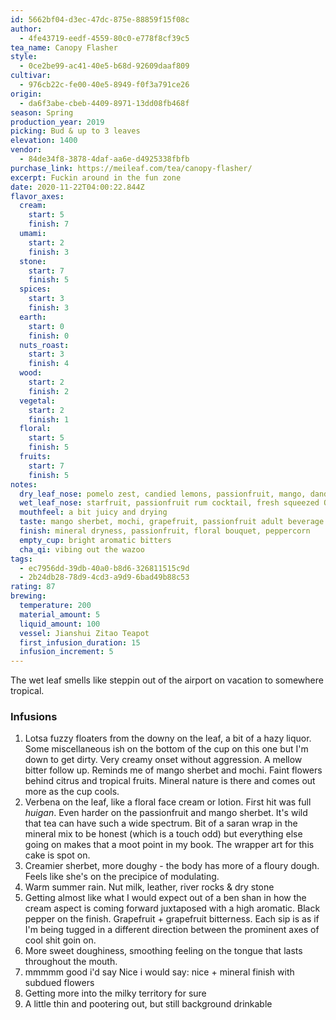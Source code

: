 ```yaml
---
id: 5662bf04-d3ec-47dc-875e-88859f15f08c
author:
  - 4fe43719-eedf-4559-80c0-e778f8cf39c5
tea_name: Canopy Flasher
style:
  - 0ce2be99-ac41-40e5-b68d-92609daaf809
cultivar:
  - 976cb22c-fe00-40e5-8949-f0f3a791ce26
origin:
  - da6f3abe-cbeb-4409-8971-13dd08fb468f
season: Spring
production_year: 2019
picking: Bud & up to 3 leaves
elevation: 1400
vendor:
  - 84de34f8-3878-4daf-aa6e-d4925338fbfb
purchase_link: https://meileaf.com/tea/canopy-flasher/
excerpt: Fuckin around in the fun zone
date: 2020-11-22T04:00:22.844Z
flavor_axes:
  cream:
    start: 5
    finish: 7
  umami:
    start: 2
    finish: 3
  stone:
    start: 7
    finish: 5
  spices:
    start: 3
    finish: 3
  earth:
    start: 0
    finish: 0
  nuts_roast:
    start: 3
    finish: 4
  wood:
    start: 2
    finish: 2
  vegetal:
    start: 2
    finish: 1
  floral:
    start: 5
    finish: 5
  fruits:
    start: 7
    finish: 5
notes:
  dry_leaf_nose: pomelo zest, candied lemons, passionfruit, mango, dandelion
  wet_leaf_nose: starfruit, passionfruit rum cocktail, fresh squeezed OJ
  mouthfeel: a bit juicy and drying
  taste: mango sherbet, mochi, grapefruit, passionfruit adult beverage
  finish: mineral dryness, passionfruit, floral bouquet, peppercorn
  empty_cup: bright aromatic bitters
  cha_qi: vibing out the wazoo
tags:
  - ec7956dd-39db-40a0-b8d6-326811515c9d
  - 2b24db28-78d9-4cd3-a9d9-6bad49b88c53
rating: 87
brewing:
  temperature: 200
  material_amount: 5
  liquid_amount: 100
  vessel: Jianshui Zitao Teapot
  first_infusion_duration: 15
  infusion_increment: 5
---
```

The wet leaf smells like steppin out of the airport on vacation to somewhere tropical.

### Infusions

1. Lotsa fuzzy floaters from the downy on the leaf, a bit of a hazy liquor. Some miscellaneous ish on the bottom of the cup on this one but I'm down to get dirty. Very creamy onset without aggression. A mellow bitter follow up. Reminds me of mango sherbet and mochi. Faint flowers behind citrus and tropical fruits. Mineral nature is there and comes out more as the cup cools.
2. Verbena on the leaf, like a floral face cream or lotion. First hit was full *huigan*. Even harder on the passionfruit and mango sherbet. It's wild that tea can have such a wide spectrum. Bit of a saran wrap in the mineral mix to be honest (which is a touch odd) but everything else going on makes that a moot point in my book. The wrapper art for this cake is spot on.  
3. Creamier sherbet, more doughy - the body has more of a floury dough. Feels like she's on the precipice of modulating.
4. Warm summer rain. Nut milk, leather, river rocks & dry stone
5. Getting almost like what I would expect out of a ben shan in how the cream aspect is coming forward juxtaposed with a high aromatic. Black pepper on the finish. Grapefruit + grapefruit bitterness. Each sip is as if I'm being tugged in a different direction between the prominent axes of cool shit goin on.
6. More sweet doughiness, smoothing feeling on the tongue that lasts throughout the mouth.
7. mmmmm good i'd say Nice    i would say: nice + mineral finish with subdued flowers
8. Getting more into the milky territory for sure
9. A little thin and pootering out, but still background drinkable